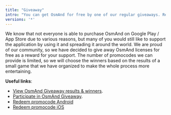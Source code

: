 ```yaml
---
title: "Giveaway"
intro: "You can get OsmAnd for free by one of our regular giveaways. Read more how to register and participate."
versions: '*'
---
```


We know that not everyone is able to purchase OsmAnd on Google Play / App Store due to various reasons, but many of you would still like to support the application by using it and spreading it around the world. We are proud of our community, so we have decided to give away OsmAnd licenses for free as a reward for your support. The number of promocodes we can provide is limited, so we will choose the winners based on the results of a small game that we have organized to make the whole process more entertaining.

**Useful links**: 
- [View OsmAnd Giveaway results & winners](https://osmand.net/giveaway).
- [Participate in OsmAnd Giveaway](https://osmand.net/#osmand_giveaway).
- [Redeem promocode Android](https://support.google.com/googleplay/answer/3422659?hl)
- [Redeem promocode iOS](https://support.apple.com/en-gb/HT201209)





